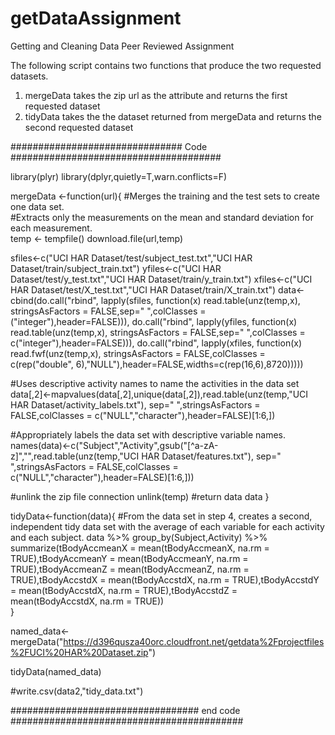 # getDataAssignment
Getting and Cleaning Data Peer Reviewed Assignment

The following script contains two functions that produce the two requested datasets.
1. mergeData takes the zip url as the attribute and returns the first requested dataset
2. tidyData takes the the dataset returned from mergeData and returns the second requested dataset

############################### Code ######################################

library(plyr)
library(dplyr,quietly=T,warn.conflicts=F)

mergeData <-function(url){
  #Merges the training and the test sets to create one data set.  
  #Extracts only the measurements on the mean and standard deviation for each measurement.  
  temp <- tempfile()
  download.file(url,temp)
  
  sfiles<-c("UCI HAR Dataset/test/subject_test.txt","UCI HAR Dataset/train/subject_train.txt")
  yfiles<-c("UCI HAR Dataset/test/y_test.txt","UCI HAR Dataset/train/y_train.txt")
  xfiles<-c("UCI HAR Dataset/test/X_test.txt","UCI HAR Dataset/train/X_train.txt")
  data<-cbind(do.call("rbind", lapply(sfiles, function(x) read.table(unz(temp,x), stringsAsFactors = FALSE,sep=" ",colClasses = ("integer"),header=FALSE))),
              do.call("rbind", lapply(yfiles, function(x) read.table(unz(temp,x), stringsAsFactors = FALSE,sep=" ",colClasses = c("integer"),header=FALSE))),
              do.call("rbind", lapply(xfiles, function(x) read.fwf(unz(temp,x), stringsAsFactors = FALSE,colClasses = c(rep("double", 6),"NULL"),header=FALSE,widths=c(rep(16,6),8720)))))
  
  #Uses descriptive activity names to name the activities in the data set    
  data[,2]<-mapvalues(data[,2],unique(data[,2]),read.table(unz(temp,"UCI HAR Dataset/activity_labels.txt"), sep=" ",stringsAsFactors = FALSE,colClasses = c("NULL","character"),header=FALSE)[1:6,])
  
  #Appropriately labels the data set with descriptive variable names.
  names(data)<-c("Subject","Activity",gsub("[^a-zA-z]","",read.table(unz(temp,"UCI HAR Dataset/features.txt"), sep=" ",stringsAsFactors = FALSE,colClasses = c("NULL","character"),header=FALSE)[1:6,]))
  
  #unlink the zip file connection
  unlink(temp)
  #return data
  data
}

tidyData<-function(data){
  #From the data set in step 4, creates a second, independent tidy data set with the average of each variable for each activity and each subject.
  data %>%
    group_by(Subject,Activity) %>% 
    summarize(tBodyAccmeanX = mean(tBodyAccmeanX, na.rm = TRUE),tBodyAccmeanY = mean(tBodyAccmeanY, na.rm = TRUE),tBodyAccmeanZ = mean(tBodyAccmeanZ, na.rm = TRUE),tBodyAccstdX = mean(tBodyAccstdX, na.rm = TRUE),tBodyAccstdY = mean(tBodyAccstdX, na.rm = TRUE),tBodyAccstdZ = mean(tBodyAccstdX, na.rm = TRUE))  
}


named_data<-mergeData("https://d396qusza40orc.cloudfront.net/getdata%2Fprojectfiles%2FUCI%20HAR%20Dataset.zip")

tidyData(named_data)

#write.csv(data2,"tidy_data.txt")

################################## end code ##########################################
